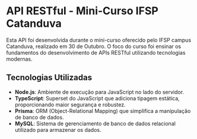 # API RESTful - Mini-Curso IFSP Catanduva

Esta API foi desenvolvida durante o mini-curso oferecido pelo IFSP campus Catanduva, realizado em 30 de Outubro. O foco do curso foi ensinar os fundamentos do desenvolvimento de APIs RESTful utilizando tecnologias modernas.

## Tecnologias Utilizadas

- **Node.js**: Ambiente de execução para JavaScript no lado do servidor.
- **TypeScript**: Superset do JavaScript que adiciona tipagem estática, proporcionando maior segurança e robustez.
- **Prisma**: ORM (Object-Relational Mapping) que simplifica a manipulação de banco de dados.
- **MySQL**: Sistema de gerenciamento de banco de dados relacional utilizado para armazenar os dados.
